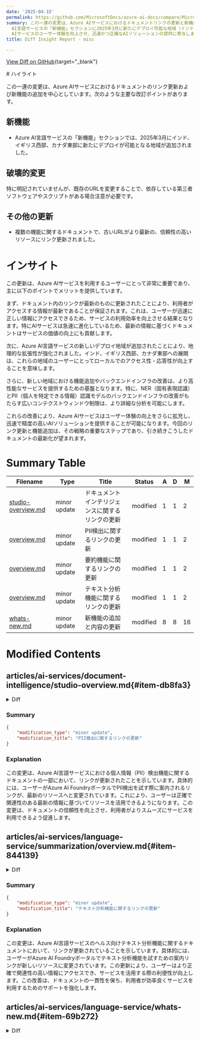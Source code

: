 ```yaml
---
date: '2025-04-15'
permalink: https://github.com/MicrosoftDocs/azure-ai-docs/compare/MicrosoftDocs:f2cba99...MicrosoftDocs:1f18936
summary: この一連の変更は、Azure AIサービスにおけるドキュメントリンクの更新と新機能の追加に重点を置いています。主な改訂ポイントとして、Azure
  AI言語サービスの「新機能」セクションに2025年3月に新たにデプロイ可能な地域（インド、イギリス西部、カナダ東部）が追加されました。また、古いURLが信頼性の高いリソースに更新され、情報の正確性が向上しました。これにより、ユーザーは最新の情報にアクセスしやすくなり、サービスの利用効率が向上します。新しい地域でのアクセス性や応答性の向上により、サービスの価値も高まります。全体として、これらの改善はAzure
  AIサービスのユーザー体験を向上させ、迅速かつ正確なAIソリューションの提供に寄与します。
title: Diff Insight Report - misc

---
```


[View Diff on GitHub](https://github.com/MicrosoftDocs/azure-ai-docs/compare/MicrosoftDocs:f2cba99...MicrosoftDocs:1f18936){target="_blank"}

<format>
# ハイライト

この一連の変更は、Azure AIサービスにおけるドキュメントのリンク更新および新機能の追加を中心としています。次のような主要な改訂ポイントがあります。

## 新機能
- Azure AI言語サービスの「新機能」セクションでは、2025年3月にインド、イギリス西部、カナダ東部に新たにデプロイが可能となる地域が追加されました。

## 破壊的変更
特に明記されていませんが、既存のURLを変更することで、依存している第三者ソフトウェアやスクリプトがある場合注意が必要です。

## その他の更新
- 複数の機能に関するドキュメントで、古いURLがより最新の、信頼性の高いリソースにリンク更新されました。

# インサイト

この更新は、Azure AIサービスを利用するユーザーにとって非常に重要であり、主に以下のポイントでメリットを提供しています。

まず、ドキュメント内のリンクが最新のものに更新されたことにより、利用者がアクセスする情報が最新であることが保証されます。これは、ユーザーが迅速に正しい情報にアクセスできるため、サービスの利用効率を向上させる結果となります。特にAIサービスは急速に進化しているため、最新の情報に基づくドキュメントはサービスの価値の向上にも貢献します。

次に、Azure AI言語サービスの新しいデプロイ地域が追加されたことにより、地理的な拡張性が強化されました。インド、イギリス西部、カナダ東部への展開は、これらの地域のユーザーにとってローカルでのアクセス性・応答性が向上することを意味します。

さらに、新しい地域における機能追加やバックエンドインフラの改善は、より高性能なサービスを提供するための基盤となります。特に、NER（固有表現認識）とPII（個人を特定できる情報）認識モデルのバックエンドインフラの改善がもたらす広いコンテクストウィンドウ制限は、より詳細な分析を可能にします。

これらの改善により、Azure AIサービスはユーザー体験の向上をさらに拡充し、迅速で精度の高いAIソリューションを提供することが可能になります。今回のリンク更新と機能追加は、その戦略の重要なステップであり、引き続きこうしたドキュメントの最新化が望まれます。
</format>

# Summary Table
|  Filename  | Type |    Title    | Status | A  | D  | M  |
|------------|------|-------------|--------|----|----|----|
| [studio-overview.md](#item-db8fa3) | minor update | ドキュメントインテリジェンスに関するリンクの更新 | modified | 1 | 1 | 2 | 
| [overview.md](#item-8a6932) | minor update | PII検出に関するリンクの更新 | modified | 1 | 1 | 2 | 
| [overview.md](#item-844139) | minor update | 要約機能に関するリンクの更新 | modified | 1 | 1 | 2 | 
| [overview.md](#item-982d4c) | minor update | テキスト分析機能に関するリンクの更新 | modified | 1 | 1 | 2 | 
| [whats-new.md](#item-69b272) | minor update | 新機能の追加と内容の更新 | modified | 8 | 8 | 16 | 


# Modified Contents
## articles/ai-services/document-intelligence/studio-overview.md{#item-db8fa3}

<details>
<summary>Diff</summary>
````diff
@@ -78,7 +78,7 @@ Use the help wizard, labeling interface, training step, and interactive visualiz
 
 Document Intelligence is part of the Azure AI services offerings in the [Azure AI Foundry portal](https://ai.azure.com/). Each of the Azure AI services helps developers and organizations rapidly create intelligent, cutting-edge, market-ready, and responsible applications with out-of-the-box and prebuilt and customizable APIs and models.
 
-Learn how to [connect your AI services hub](../../ai-foundry/ai-services/how-to/connect-ai-services.md) with AI services and get started using Document Intelligence.
+Learn how to [connect your AI services hub](../../ai-services/connect-services-ai-foundry-portal.md) with AI services and get started using Document Intelligence.
 
 ---
 
````
</details>

### Summary

```json
{
    "modification_type": "minor update",
    "modification_title": "ドキュメントインテリジェンスに関するリンクの更新"
}
```

### Explanation
この変更は、Azure AIサービスに関連するドキュメントの一部において、リンクが更新されたことを示しています。具体的には、ユーザーがAIサービスハブに接続する方法を紹介する文の中で、古いURLから新しいURLへと変更が行われました。この変更により、ドキュメントは最新の情報を反映し、ユーザーが正しいリソースにアクセスできるようになります。元の内容から新しいURLはより信頼性のある情報源として機能することが期待されます。

## articles/ai-services/language-service/personally-identifiable-information/overview.md{#item-8a6932}

<details>
<summary>Diff</summary>
````diff
@@ -16,7 +16,7 @@ ms.custom: language-service-pii
 Azure AI Language Personally Identifiable Information (PII) detection is a feature offered by [Azure AI Language](../overview.md). The PII detection service is a cloud-based API that utilizes machine learning and AI algorithms to help you develop intelligent applications with advanced natural language understanding. Azure AI Language PII detection uses Named Entity Recognition (NER) to **identify and redact** sensitive information from input data. The service classifies sensitive personal data into predefined categories. These categories include phone numbers, email addresses, and identification documents. This classification helps to efficiently detect and eliminate such information.
 
 > [!TIP]
-> Try PII detection [in Azure AI Foundry portal](https://ai.azure.com/explore/language). There you can [utilize a currently existing Language Studio resource or create a new Azure AI Foundry resource](../../../ai-foundry/ai-services/how-to/connect-ai-services.md).
+> Try PII detection [in Azure AI Foundry portal](https://ai.azure.com/explore/language). There you can [utilize a currently existing Language Studio resource or create a new Azure AI Foundry resource](../../../ai-services/connect-services-ai-foundry-portal.md).
 
 ## What's new
 
````
</details>

### Summary

```json
{
    "modification_type": "minor update",
    "modification_title": "PII検出に関するリンクの更新"
}
```

### Explanation
この変更は、Azure AI言語サービスにおける個人情報（PII）検出機能に関するドキュメントの一部において、リンクが更新されたことを示しています。具体的には、ユーザーがAzure AI FoundryポータルでPII検出を試す際に案内されるリンクが、最新のリソースへと変更されています。これにより、ユーザーは正確で関連性のある最新の情報に基づいてリソースを活用できるようになります。この変更は、ドキュメントの信頼性を向上させ、利用者がよりスムーズにサービスを利用できるよう促進します。

## articles/ai-services/language-service/summarization/overview.md{#item-844139}

<details>
<summary>Diff</summary>
````diff
@@ -21,7 +21,7 @@ Use this article to learn more about this feature, and how to use it in your app
 Out of the box, the service provides summarization solutions for three types of genre, plain texts, conversations, and native documents. Text summarization only accepts plain text blocks. Conversation summarization accepts conversational input, including various speech audio signals. Native document summarization accepts documents in their native formats, such as Word, PDF, or plain text. For more information, *see* [Supported document formats](../native-document-support/overview.md#supported-document-formats).
 
 > [!TIP]
-> Try out Summarization [in Azure AI Foundry portal](https://ai.azure.com/explore/language). There you can [utilize a currently existing Language Studio resource or create a new Azure AI Foundry resource](../../../ai-foundry/ai-services/how-to/connect-ai-services.md) in order to use this service.
+> Try out Summarization [in Azure AI Foundry portal](https://ai.azure.com/explore/language). There you can [utilize a currently existing Language Studio resource or create a new Azure AI Foundry resource](../../../ai-services/connect-services-ai-foundry-portal.md) in order to use this service.
 
 ## Capabilities
 
````
</details>

### Summary

```json
{
    "modification_type": "minor update",
    "modification_title": "要約機能に関するリンクの更新"
}
```

### Explanation
この変更は、Azure AI言語サービスの要約機能について記載されたドキュメントにおいて、リンクが更新されたことを示しています。具体的には、ユーザーがAzure AI Foundryポータルで要約機能を試す際に案内されるリンクが古いものから新しいものに変更されています。この更新により、ユーザーは最新のリソースを利用してサービスを活用できるようになり、ドキュメントの信頼性が向上します。結果として、利用者はより効率的に要約機能を利用できる環境が提供されます。

## articles/ai-services/language-service/text-analytics-for-health/overview.md{#item-982d4c}

<details>
<summary>Diff</summary>
````diff
@@ -19,7 +19,7 @@ ms.custom: language-service-health, ignite-2024
 Text Analytics for health is one of the prebuilt features offered by [Azure AI Language](../overview.md). It is a cloud-based API service that applies machine-learning intelligence to extract and label relevant medical information from a variety of unstructured texts such as doctor's notes, discharge summaries, clinical documents, and electronic health records. 
 
 > [!TIP]
-> Try out Text Analytics for health [in Azure AI Foundry portal](https://ai.azure.com/explore/language), where you can [utilize a currently existing Language Studio resource or create a new Azure AI Foundry resource](../../../ai-foundry/ai-services/how-to/connect-ai-services.md) in order to use this service. 
+> Try out Text Analytics for health [in Azure AI Foundry portal](https://ai.azure.com/explore/language), where you can [utilize a currently existing Language Studio resource or create a new Azure AI Foundry resource](../../../ai-services/connect-services-ai-foundry-portal.md) in order to use this service. 
 
 This documentation contains the following types of articles:
 * The [**quickstart article**](quickstart.md) provides a short tutorial that guides you with making your first request to the service.
````
</details>

### Summary

```json
{
    "modification_type": "minor update",
    "modification_title": "テキスト分析機能に関するリンクの更新"
}
```

### Explanation
この変更は、Azure AI言語サービスのヘルス向けテキスト分析機能に関するドキュメントにおいて、リンクが更新されていることを示しています。具体的には、ユーザーがAzure AI Foundryポータルでテキスト分析機能を試すための案内リンクが新しいリソースに変更されています。この更新により、ユーザーはより正確で関連性の高い情報にアクセスでき、サービスを活用する際の利便性が向上します。この改善は、ドキュメントの一貫性を保ち、利用者が効率良くサービスを利用するためのサポートを強化します。

## articles/ai-services/language-service/whats-new.md{#item-69b272}

<details>
<summary>Diff</summary>
````diff
@@ -17,14 +17,14 @@ Azure AI Language is updated on an ongoing basis. To stay up-to-date with recent
 ## March 2025
 
 * Azure AI Language resource now can be deployed to 3 new regions, Jio India Central, UK West and Canada East, for the following capabilities: 
- * Language detection 
- * Sentiment analysis 
- * Key phrase extraction 
- * Named entity recognition (NER) 
- * Personally identifiable information (PII) entity recognition 
- * Entity linking 
- * Text analytics for health 
- * Extractive text summarization 
+    * Language detection 
+    * Sentiment analysis 
+    * Key phrase extraction 
+    * Named entity recognition (NER) 
+    * Personally identifiable information (PII) entity recognition 
+    * Entity linking 
+    * Text analytics for health 
+    * Extractive text summarization 
 
 * Back-end infrastructure for the Named entity recognition (NER) and Text Personally identifiable information (PII) entity recognition models is now updated with extended context window limits. 
 
````
</details>

### Summary

```json
{
    "modification_type": "minor update",
    "modification_title": "新機能の追加と内容の更新"
}
```

### Explanation
この変更は、Azure AI言語サービスの「新機能」セクションに関するドキュメントの更新を示しています。具体的には、2025年3月にAzure AI言語リソースが新たに3つの地域（インドのジオ、イギリス西部、カナダ東部）にデプロイ可能になったことが記載されています。この更新によって、言語検出、感情分析、キーフレーズ抽出、固有表現認識（NER）などの機能が追加され、各機能のリストがフォーマットされ直されています。

また、固有表現認識（NER）および個人を特定できる情報（PII）認識モデルのバックエンドインフラも更新され、より広いコンテキストウィンドウ制限が適用されていることが反映されています。これにより、ユーザーは最新の機能とそれに伴うインフラの改善について理解しやすくなり、サービスの利用がさらに効果的になるでしょう。



